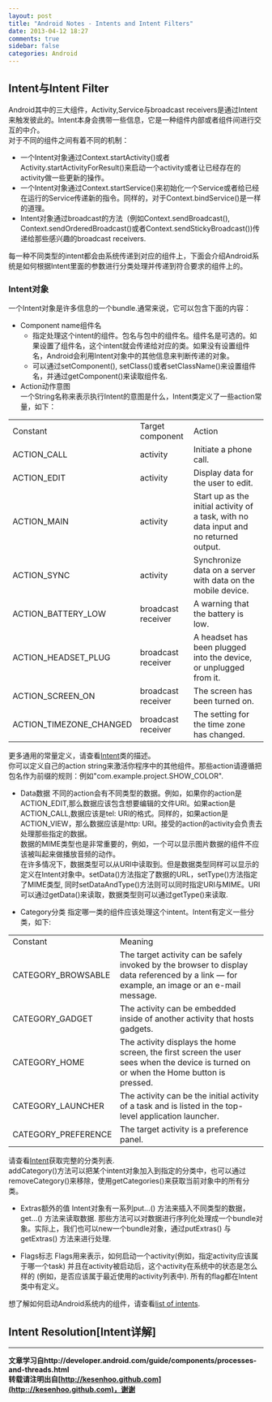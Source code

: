 ```yaml
---
layout: post
title: "Android Notes - Intents and Intent Filters"
date: 2013-04-12 18:27
comments: true
sidebar: false
categories: Android
---
```


## Intent与Intent Filter

Android其中的三大组件，Activity,Service与broadcast receivers是通过Intent来触发彼此的。Intent本身会携带一些信息，它是一种组件内部或者组件间进行交互的中介。  
对于不同的组件之间有着不同的机制：

* 一个Intent对象通过Context.startActivity()或者Activity.startActivityForResult()来启动一个activity或者让已经存在的activity做一些更新的操作。
* 一个Intent对象通过Context.startService()来初始化一个Service或者给已经在运行的Service传递新的指令。同样的，对于Context.bindService()是一样的道理。
* Intent对象通过broadcast的方法（例如Context.sendBroadcast(), Context.sendOrderedBroadcast()或者Context.sendStickyBroadcast())传递给那些感兴趣的broadcast receivers.

<!-- more -->

每一种不同类型的intent都会由系统传递到对应的组件上，下面会介绍Android系统是如何根据Intent里面的参数进行分类处理并传递到符合要求的组件上的。

### Intent对象
一个Intent对象是许多信息的一个bundle.通常来说，它可以包含下面的内容：  
* Component name组件名  
	* 指定处理这个intent的组件。包名与包中的组件名。组件名是可选的。如果设置了组件名，这个intent就会传递给对应的类。如果没有设置组件名，Android会利用Intent对象中的其他信息来判断传递的对象。
	* 可以通过setComponent(), setClass()或者setClassName()来设置组件名，并通过getComponent()来读取组件名.
* Action动作意图  
一个String名称来表示执行Intent的意图是什么，Intent类定义了一些action常量，如下：  

<table>
   <tr>
      <td>Constant</td>
      <td>Target component</td>
      <td>Action</td>
   </tr>
   <tr>
      <td>ACTION_CALL</td>
      <td>activity</td>
      <td>Initiate a phone call.</td>
   </tr>
   <tr>
      <td>ACTION_EDIT</td>
      <td>activity</td>
      <td>Display data for the user to edit.</td>
   </tr>
   <tr>
      <td>ACTION_MAIN</td>
      <td>activity</td>
      <td>Start up as the initial activity of a task, with no data input and no returned output.</td>
   </tr>
   <tr>
      <td>ACTION_SYNC</td>
      <td>activity</td>
      <td>Synchronize data on a server with data on the mobile device.</td>
   </tr>
   <tr>
      <td>ACTION_BATTERY_LOW</td>
      <td>broadcast receiver</td>
      <td>A warning that the battery is low.</td>
   </tr>
   <tr>
      <td>ACTION_HEADSET_PLUG</td>
      <td>broadcast receiver</td>
      <td>A headset has been plugged into the device, or unplugged from it.</td>
   </tr>
   <tr>
      <td>ACTION_SCREEN_ON</td>
      <td>broadcast receiver</td>
      <td>The screen has been turned on.</td>
   </tr>
   <tr>
      <td>ACTION_TIMEZONE_CHANGED</td>
      <td>broadcast receiver</td>
      <td>The setting for the time zone has changed.</td>
   </tr>
</table>

更多通用的常量定义，请查看[Intent](http://developer.android.com/reference/android/content/Intent.html)类的描述。  
你可以定义自己的action string来激活你程序中的其他组件。那些action请遵循把包名作为前缀的规则：例如"com.example.project.SHOW_COLOR".

* Data数据
不同的action会有不同类型的数据。例如，如果你的action是ACTION_EDIT,那么数据应该包含想要编辑的文件URI。如果action是ACTION_CALL,数据应该是tel: URI的格式。同样的，如果action是ACTION_VIEW，那么数据应该是http: URI。接受的action的activity会负责去处理那些指定的数据。  
数据的MIME类型也是非常重要的，例如，一个可以显示图片数据的组件不应该被叫起来做播放音频的动作。  
在许多情况下，数据类型可以从URI中读取到。但是数据类型同样可以显示的定义在Intent对象中。setData()方法指定了数据的URL，setType()方法指定了MIME类型, 同时setDataAndType()方法则可以同时指定URI与MIME。URI可以通过getData()来读取，数据类型则可以通过getType()来读取.

* Category分类
指定哪一类的组件应该处理这个intent。Intent有定义一些分类，如下:  

<table>
   <tr>
      <td>Constant</td>
      <td>Meaning</td>
   </tr>
   <tr>
      <td>CATEGORY_BROWSABLE</td>
      <td>The target activity can be safely invoked by the browser to display data referenced by a link — for example, an image or an e-mail message.</td>
   </tr>
   <tr>
      <td>CATEGORY_GADGET</td>
      <td>The activity can be embedded inside of another activity that hosts gadgets.</td>
   </tr>
   <tr>
      <td>CATEGORY_HOME</td>
      <td>The activity displays the home screen, the first screen the user sees when the device is turned on or when the Home button is pressed.</td>
   </tr>
   <tr>
      <td>CATEGORY_LAUNCHER</td>
      <td>The activity can be the initial activity of a task and is listed in the top-level application launcher.</td>
   </tr>
   <tr>
      <td>CATEGORY_PREFERENCE</td>
      <td>The target activity is a preference panel.</td>
   </tr>
</table>

请查看[Intent](http://developer.android.com/reference/android/content/Intent.html)获取完整的分类列表.  
addCategory()方法可以把某个intent对象加入到指定的分类中，也可以通过removeCategory()来移除，使用getCategories()来获取当前对象中的所有分类。

* Extras额外的值
Intent对象有一系列put...() 方法来插入不同类型的数据，get...() 方法来读取数据. 那些方法可以对数据进行序列化处理成一个bundle对象。实际上，我们也可以new一个bundle对象，通过putExtras() 与 getExtras() 方法来进行处理.

* Flags标志
Flags用来表示，如何启动一个activity(例如，指定activity应该属于哪一个task) 并且在activity被启动后，这个activity在系统中的状态是怎么样的 (例如，是否应该属于最近使用的activity列表中). 所有的flag都在Intent类中有定义。

想了解如何启动Android系统内的组件，请查看[list of intents](http://developer.android.com/guide/appendix/g-app-intents.html).

## Intent Resolution[Intent详解]



*****************
**文章学习自http://developer.android.com/guide/components/processes-and-threads.html**  
**转载请注明出自[http://kesenhoo.github.com](http:://kesenhoo.github.com)，谢谢**

